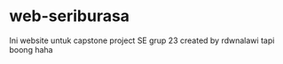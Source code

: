 # web-seriburasa
Ini website untuk capstone project SE grup 23
created by rdwnalawi
tapi boong haha
